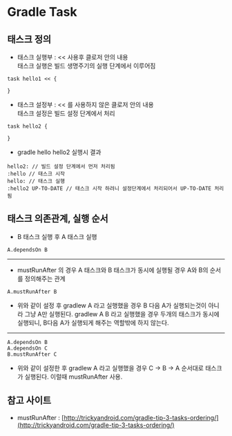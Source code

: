 # Gradle Task

## 태스크 정의
* 태스크 실행부 : << 사용후 클로저 안의 내용  
태스크 실행은 빌드 생명주기의 실행 단계에서 이루어짐
```Gradle
task hello1 << {

}
```
* 태스크 설정부 : << 를 사용하지 않은 클로저 안의 내용  
태스크 설정은 빌드 설정 단계에서 처리
```Gradle
task hello2 {

}
```
* gradle hello hello2 실행시 결과
```Gradle
hello2: // 빌드 설정 단계에서 먼저 처리됨
:hello // 태스크 시작
hello: // 태스크 실행
:hello2 UP-TO-DATE // 태스크 시작 하려니 설정단계에서 처리되어서 UP-TO-DATE 처리됨
```


## 태스크 의존관계, 실행 순서
* B 태스크 실행 후 A 태스크 실행
```Gradle
A.dependsOn B
```
--------
* mustRunAfter 의 경우 A 태스크와 B 태스크가 동시에 실행될 경우 A와 B의 순서를 정의해주는 관계
```
A.mustRunAfter B
```
* 위와 같이 설정 후 gradlew A 라고 실행했을 경우 B 다음 A가 실행되는것이 아니라 그냥 A만 실행된다.
gradlew A B 라고 실행했을 경우 두개의 태스크가 동시에 실행되니, B다음 A가 실행되게 해주는 역할밖에 하지 않는다.

--------
```
A.dependsOn B
A.dependsOn C
B.mustRunAfter C
```
* 위와 같이 설정한 후 gradlew A 라고 실행했을 경우 C -> B -> A 순서대로 태스크가 실행된다. 이럴때 mustRunAfter 사용.



## 참고 사이트
* mustRunAfter : [http://trickyandroid.com/gradle-tip-3-tasks-ordering/](http://trickyandroid.com/gradle-tip-3-tasks-ordering/)
